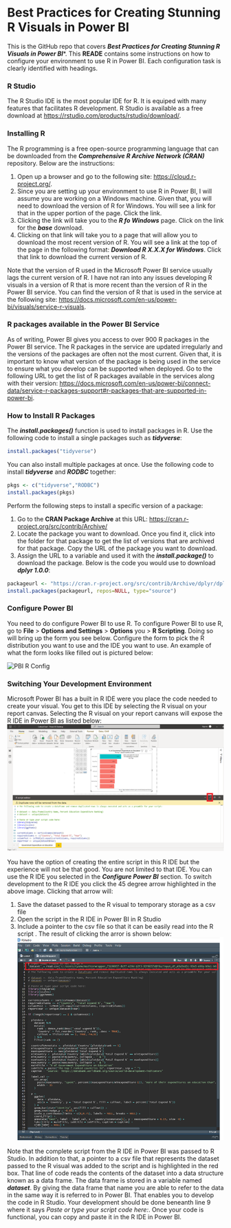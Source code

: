 # Best Practices for Creating Stunning R Visuals in Power BI

This is the GitHub repo that covers ***Best Practices for Creating Stunning R Visuals in Power BI****. This **READE** contains some instructions on how to configure your environment to use R in Power BI. Each configuration task is clearly identified with headings.

### R Studio
The R Studio IDE is the most popular IDE for R. It is equiped with many features that facilitates R development. R Studio is available as a free download at https://rstudio.com/products/rstudio/download/. 

### Installing R
The R programming is a free open-source programming language that can be downloaded from the ***Comprehensive R Archive Network (CRAN)*** repository. Below are the instructions:

1.	Open up a browser and go to the following site:  https://cloud.r-project.org/. 
2.	Since you are setting up your environment to use R in Power BI, I will assume you are working on a Windows machine. Given that, you will need to download the version of R for Windows. You will see a link for that in the upper portion of the page. Click the link. 
3.	Clicking the link will take you to the ***R fo Windows*** page. Click on the link for the ***base*** download.
4.	Clicking on that link will take you to a page that will allow you to download the most recent version of R. You will see a link at the top of the page in the following format:  ***Download R X.X.X for Windows***. Click that link to download the current version of R.

Note that the version of R used in the Microsoft Power BI service usually lags the current version of R. I have not ran into any issues developing R visuals in a version of R that is more recent than the version of R in the Power BI service. You can find the version of R that is used in the service at the following site:  https://docs.microsoft.com/en-us/power-bi/visuals/service-r-visuals.

### R packages available in the Power BI Service
As of writing, Power BI gives you access to over 900 R packages in the Power BI service. The R packages in the service are updated irregularly and the versions of the packages are often not the most current. Given that, it is important to know what version of the package is being used in the service to ensure what you develop can be supported when deployed. Go to the following URL to get the list of R packages available in the services along with their version:  https://docs.microsoft.com/en-us/power-bi/connect-data/service-r-packages-support#r-packages-that-are-supported-in-power-bi.

### How to Install R Packages
The ***install.packages()*** function is used to install packages in R. Use the following code to install a single packages such as ***tidyverse***:
```R
install.packages("tidyverse")
```
You can also install multiple packages at once. Use the following code to install ***tidyverse*** and ***RODBC*** together:
```R
pkgs <- c("tidyverse","RODBC")
install.packages(pkgs)
```
Perform the following steps to install a specific version of a package:

1.  Go to the **CRAN Package Archive** at this URL:  https://cran.r-project.org/src/contrib/Archive/
2.  Locate the package you want to download. Once you find it, click into the folder for that package to get the list of versions that are archived for that package. Copy the URL of the package you want to download.
3.  Assign the URL to a variable and used it with the ***install.package()*** to download the package. Below is the code you would use to download ***dplyr 1.0.0***:
```R
packageurl <- "https://cran.r-project.org/src/contrib/Archive/dplyr/dplyr_1.0.0.tar.gz"
install.packages(packageurl, repos=NULL, type="source")
```

### Configure Power BI
You need to do configure Power BI to use R. To configure Power BI to use R, go to **File** > **Options and Settings** > **Options** you > **R Scripting**. Doing so will bring up the form you see below. Configure the form to pick the R distribution you want to use and the IDE you want to use. An example of what the form looks like filled out is pictured below: 

![PBI R Config](./Files/RConfig.png)

### Switching Your Development Environment
Microsoft Power BI has a built in R IDE were you place the code needed to create your visual. You get to this IDE by selecting the R visual on your report canvas. Selecting the R visual on your report canvans will expose the R IDE in Power BI as listed below:
![PBIRIDE](./Files/PBIRIDE.png)

You have the option of creating the entire script in this R IDE but the experience will not be that good. You are not limited to that IDE. You can use the R IDE you selected in the ***Configure Power BI*** section. To switch development to the R IDE you click the 45 degree arrow highlighted in the above image. Clicking that arrow will:

  1. Save the dataset passed to the R visual to temporary storage as a csv file
  2. Open the script in the R IDE in Power BI in R Studio
  3. Include a pointer to the csv file so that it can be easily read into the R script 
.
The result of clicking the arror is shown below:
![RIDE](./Files/RIDE.png)

Note that the complete script from the R IDE in Power BI was passed to R Studio. In addition to that, a pointer to a csv file that represents the dataset passed to the R visual was added to the script and is highlighted in the red box. That line of code reads the contents of the dataset into a data structure known as a data frame. The data frame is stored in a variable named ***dataset***. By giving the data frame that name you are able to refer to the data in the same way it is referred to in Power BI. That enables you to develop the code in R Studio. Your development should be done beneanth line 9 where it says *Paste or type your script code here:*. Once your code is functional, you can copy and paste it in the R IDE in Power BI.
